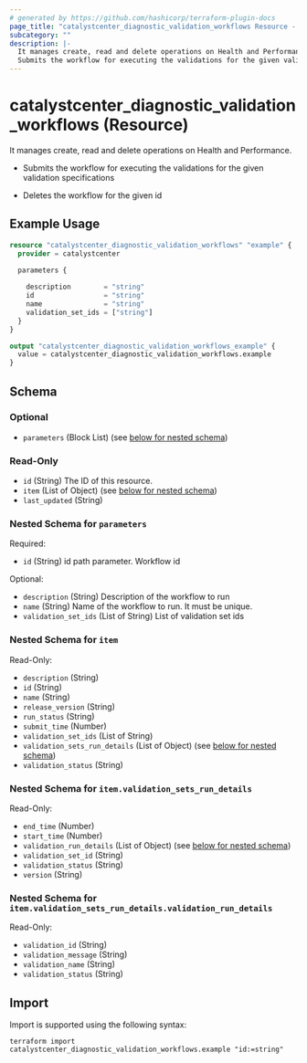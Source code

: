 ```yaml
---
# generated by https://github.com/hashicorp/terraform-plugin-docs
page_title: "catalystcenter_diagnostic_validation_workflows Resource - terraform-provider-catalystcenter"
subcategory: ""
description: |-
  It manages create, read and delete operations on Health and Performance.
  Submits the workflow for executing the validations for the given validation specificationsDeletes the workflow for the given id
---
```


# catalystcenter_diagnostic_validation_workflows (Resource)

It manages create, read and delete operations on Health and Performance.

- Submits the workflow for executing the validations for the given validation specifications

- Deletes the workflow for the given id

## Example Usage

```terraform
resource "catalystcenter_diagnostic_validation_workflows" "example" {
  provider = catalystcenter
 
  parameters {

    description        = "string"
    id                 = "string"
    name               = "string"
    validation_set_ids = ["string"]
  }
}

output "catalystcenter_diagnostic_validation_workflows_example" {
  value = catalystcenter_diagnostic_validation_workflows.example
}
```

<!-- schema generated by tfplugindocs -->
## Schema

### Optional

- `parameters` (Block List) (see [below for nested schema](#nestedblock--parameters))

### Read-Only

- `id` (String) The ID of this resource.
- `item` (List of Object) (see [below for nested schema](#nestedatt--item))
- `last_updated` (String)

<a id="nestedblock--parameters"></a>
### Nested Schema for `parameters`

Required:

- `id` (String) id path parameter. Workflow id

Optional:

- `description` (String) Description of the workflow to run
- `name` (String) Name of the workflow to run. It must be unique.
- `validation_set_ids` (List of String) List of validation set ids


<a id="nestedatt--item"></a>
### Nested Schema for `item`

Read-Only:

- `description` (String)
- `id` (String)
- `name` (String)
- `release_version` (String)
- `run_status` (String)
- `submit_time` (Number)
- `validation_set_ids` (List of String)
- `validation_sets_run_details` (List of Object) (see [below for nested schema](#nestedobjatt--item--validation_sets_run_details))
- `validation_status` (String)

<a id="nestedobjatt--item--validation_sets_run_details"></a>
### Nested Schema for `item.validation_sets_run_details`

Read-Only:

- `end_time` (Number)
- `start_time` (Number)
- `validation_run_details` (List of Object) (see [below for nested schema](#nestedobjatt--item--validation_sets_run_details--validation_run_details))
- `validation_set_id` (String)
- `validation_status` (String)
- `version` (String)

<a id="nestedobjatt--item--validation_sets_run_details--validation_run_details"></a>
### Nested Schema for `item.validation_sets_run_details.validation_run_details`

Read-Only:

- `validation_id` (String)
- `validation_message` (String)
- `validation_name` (String)
- `validation_status` (String)

## Import

Import is supported using the following syntax:

```shell
terraform import catalystcenter_diagnostic_validation_workflows.example "id:=string"
```
